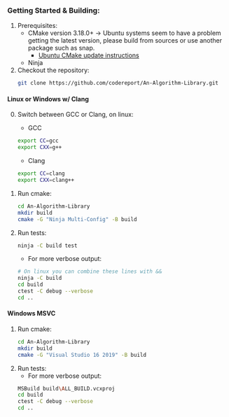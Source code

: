 ### Getting Started & Building:

1. Prerequisites:
    * CMake version 3.18.0+ -> Ubuntu systems seem to have a problem getting the latest version, please build from
      sources or use another package such as snap.
        * [Ubuntu CMake update instructions](https://apt.kitware.com/)
    * Ninja
2. Checkout the repository:
    ```sh
    git clone https://github.com/codereport/An-Algorithm-Library.git
    ```

#### Linux or Windows w/ Clang

0. Switch between GCC or Clang, on linux:
    * GCC
   ```sh
   export CC=gcc
   export CXX=g++
   ```
    * Clang
   ```sh
   export CC=clang
   export CXX=clang++
   ```
1. Run cmake:
    ```sh
    cd An-Algorithm-Library
    mkdir build
    cmake -G "Ninja Multi-Config" -B build
    ```
2. Run tests:
    ```sh
    ninja -C build test
    ```
    * For more verbose output:

    ```sh
    # On linux you can combine these lines with &&
    ninja -C build
    cd build 
    ctest -C debug --verbose 
    cd ..
    ```

#### Windows MSVC

1. Run cmake:
    ```sh
    cd An-Algorithm-Library
    mkdir build
    cmake -G "Visual Studio 16 2019" -B build
    ```
2. Run tests:
    * For more verbose output:
    ```sh
    MSBuild build\ALL_BUILD.vcxproj 
    cd build 
    ctest -C debug --verbose 
    cd ..
    ```